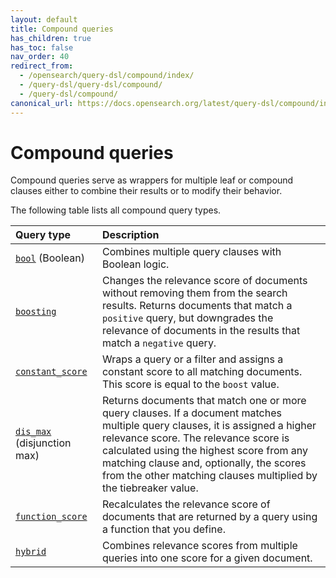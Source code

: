 ```yaml
---
layout: default
title: Compound queries
has_children: true
has_toc: false
nav_order: 40
redirect_from:
  - /opensearch/query-dsl/compound/index/
  - /query-dsl/query-dsl/compound/
  - /query-dsl/compound/
canonical_url: https://docs.opensearch.org/latest/query-dsl/compound/index/
---
```


# Compound queries

Compound queries serve as wrappers for multiple leaf or compound clauses either to combine their results or to modify their behavior. 

The following table lists all compound query types.

Query type | Description
:--- | :---
[`bool`]({{site.url}}{{site.baseurl}}/query-dsl/compound/bool/) (Boolean)| Combines multiple query clauses with Boolean logic. 
[`boosting`]({{site.url}}{{site.baseurl}}/query-dsl/compound/boosting/) | Changes the relevance score of documents without removing them from the search results. Returns documents that match a `positive` query, but downgrades the relevance of documents in the results that match a `negative` query.
[`constant_score`]({{site.url}}{{site.baseurl}}/query-dsl/compound/constant-score/) | Wraps a query or a filter and assigns a constant score to all matching documents. This score is equal to the `boost` value.
[`dis_max`]({{site.url}}{{site.baseurl}}/query-dsl/compound/disjunction-max/) (disjunction max) | Returns documents that match one or more query clauses. If a document matches multiple query clauses, it is assigned a higher relevance score. The relevance score is calculated using the highest score from any matching clause and, optionally, the scores from the other matching clauses multiplied by the tiebreaker value.
[`function_score`]({{site.url}}{{site.baseurl}}/query-dsl/compound/function-score/) | Recalculates the relevance score of documents that are returned by a query using a function that you define.
[`hybrid`]({{site.url}}{{site.baseurl}}/query-dsl/compound/hybrid/) | Combines relevance scores from multiple queries into one score for a given document.
